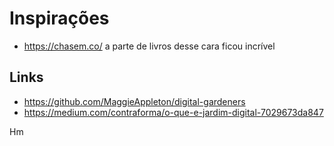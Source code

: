 # Inspirações

* <https://chasem.co/> a parte de livros desse cara ficou incrível

## Links

* <https://github.com/MaggieAppleton/digital-gardeners>
* <https://medium.com/contraforma/o-que-e-jardim-digital-7029673da847>

Hm

